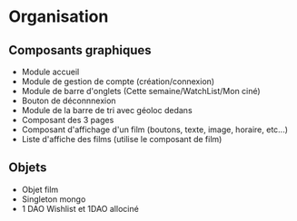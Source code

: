 # Organisation

## Composants graphiques
- Module accueil
- Module de gestion de compte (création/connexion)
- Module de barre d'onglets (Cette semaine/WatchList/Mon ciné)
- Bouton de déconnnexion
- Module de la barre de tri avec géoloc dedans
- Composant des 3 pages 
- Composant d'affichage d'un film (boutons, texte, image, horaire, etc...)
- Liste d'affiche des films (utilise le composant de film)


## Objets
- Objet film
- Singleton mongo
- 1 DAO Wishlist et 1DAO allociné

